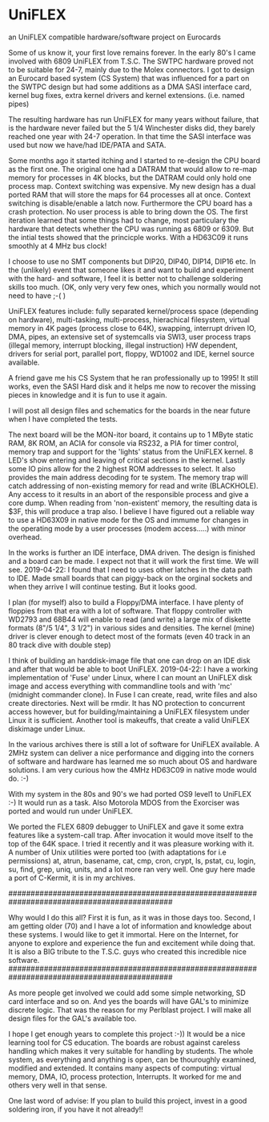 # UniFLEX
an UniFLEX  compatible hardware/software project on Eurocards

Some of us know it, your first love remains forever. In the early 80's I came involved with 6809 UniFLEX from T.S.C. The
SWTPC hardware proved not to be suitable for 24-7, mainly due to the Molex connectors. I got to design an Eurocard based system (CS System) that was influenced for a part on the SWTPC design but had some additions as a DMA SASI interface card, kernel bug fixes, extra kernel drivers and kernel extensions. (i.e. named pipes)

The resulting hardware has run UniFLEX for many years without failure, that is the hardware never failed but the 5 1/4 Winchester disks did, they barely reached one year with 24-7 operation.
In that time the SASI interface was used but now we have/had IDE/PATA and SATA.

Some months ago it started itching and I started to re-design the CPU board as the first one. The original one had a DATRAM that would allow to re-map memory for processes in 4K blocks, but the DATRAM could only hold one process map. Context switching was
expensive. My new design has a dual ported RAM that will store the maps for 64 processes all at once. Context switching is disable/enable a latch now. Furthermore the CPU board has a crash protection. No user process is able to bring down the OS.
The first iteration learned that some things had to change, most particulary the hardware that detects whether the CPU was running as 6809 or 6309. But the intial tests showed that the princicple works. With a HD63C09 it runs smoothly at 4 MHz bus clock!

I choose to use no SMT components but DIP20, DIP40, DIP14, DIP16 etc. In the (unlikely) event that someone likes it and want to 
build and experiment with the hard- and software, I feel it is better not to challenge soldering skills too much.
(OK, only very very few ones, which you normally would not need to have ;-( )

UniFLEX features include: fully separated kernel/process space (depending on hardware), multi-tasking, multi-process, 
hierachical filesystem, virtual memory in 4K pages (process close to 64K), swapping, interrupt driven IO, DMA, pipes,
an extensive set of systemcalls via SWI3, user process traps (illegal memory, interrupt blocking, illegal instruction) HW
dependent, drivers for serial port, parallel port, floppy, WD1002 and IDE, kernel source available.

A friend gave me his CS System that he ran professionally up to 1995! It still works, even the SASI Hard disk and it helps me now to recover the missing pieces in knowledge and it is fun to use it again.

I will post all design files and schematics for the boards in the near future when I have completed the tests. 

The next board will be the MON-itor board, it contains up to 1 MByte static RAM, 8K ROM, an ACIA for console via RS232, a PIA for timer control, memory trap and support for the 'lights' status from the UniFLEX kernel. 8 LED's show entering and leaving of critical sections in the kernel. Lastly some IO pins allow for the 2 highest ROM addresses to select. It also provides the main address decoding for te system. The memory trap will catch addressing of non-existing memory for read and write (BLACKHOLE). Any access to it results in an abort of the responsible process and give a core dump. When reading from 'non-existent' memory, the resulting data is $3F, this will produce a trap also. I believe I have figured out a reliable way to use a HD63X09 in native mode for the OS and immume for changes in the operating mode by a user processes (modem access.....) with minor overhead.

In the works is further an IDE interface, DMA driven. The design is finished and a board can be made. I expect not that it will
work the first time. We will see. 2019-04-22: I found that I need to uses other latches in the data path to IDE. Made small
boards that can piggy-back on the orginal sockets and when they arrive I will continue testing. But it looks good.

I plan (for myself) also to build a Floppy/DMA interface. I have plenty of floppies from that era with a lot of software.
That floppy controller with WD2793 and 68B44 will enable to read (and write) a large mix of diskette formats (8"/5 1/4", 3 1/2")
in various sides and densities. The kernel (mine) driver is clever enough to detect most of the formats (even 40 track in an 80 track dive with double step)

I think of building an harddisk-image file that one can drop on an IDE disk and after that would be able to boot UniFLEX.
2019-04-22: I have a working implementation of 'Fuse' under Linux, where I can mount an UniFLEX disk image and access everything with commandline tools and with 'mc' (midnight commander clone). In Fuse I can create, read, write files and also create directories. Next will be rmdir. It has NO protection to concurrent access however, but for building/maintaining a UniFLEX filesystem under Linux it is sufficient. Another tool is makeuffs, that create a valid UniFLEX diskimage under Linux.

In the various archives there is still a lot of software for UniFLEX available. A 2MHz system can deliver a nice performance and digging into the corners of software and hardware has learned me so much about OS and hardware solutions.
I am very curious how the 4MHz HD63C09 in native mode would do. :-)

With my system in the 80s and 90's we had ported OS9 level1 to UniFLEX :-) It would run as a task. Also Motorola MDOS from the Exorciser was ported and would run under UniFLEX.

We ported the FLEX 6809 debugger to UniFLEX and gave it some extra features like a system-call trap. After invocation it would move itself to the top of the 64K space. I tried it recently and it was pleasure working with it.
A number of Unix utilities were ported too (with adaptations for i.e permissions) at, atrun, basename, cat, cmp, cron, crypt, ls, pstat, cu, login, su, find, grep, uniq, units, and a lot more ran very well. One guy here made a port of C-Kermit, it is in my archives.

#############################################################################################

Why would I do this all? First it is fun, as it was in those days too. Second, I am getting older (70) and I have a lot of information and knowledge about these systems. I would like to get it immortal. Here on the Internet, for anyone to explore and experience the fun and excitement while doing that. It is also a BIG tribute to the T.S.C. guys who created this incredible nice
software.
#############################################################################################

As more people get involved we could add some simple networking, SD card interface and so on. And yes the boards will have GAL's to minimize discrete logic. That was the reason for my Perlblast project. I will make all design files for the GAL's available too.

I hope I get enough years to complete this project :-)) It would be a nice learning tool for CS education. The boards are robust
against careless handling which makes it very suitable for handling by students. The whole system, as everything and anything
is open, can be thouroughly examined, modified and extended. It contains many aspects of computing: virtual memory, DMA, IO,
process protection, Interrupts.
It worked for me and others very well in that sense.

One last word of advise: If you plan to build this project, invest in a good soldering iron, if you have it not already!!
